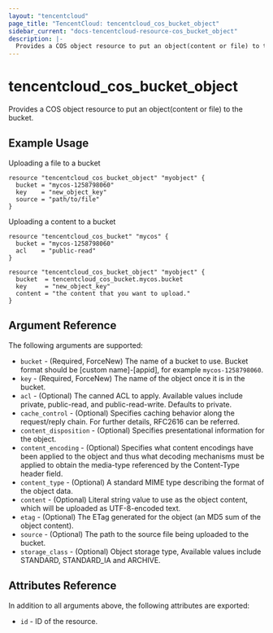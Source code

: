 ```yaml
---
layout: "tencentcloud"
page_title: "TencentCloud: tencentcloud_cos_bucket_object"
sidebar_current: "docs-tencentcloud-resource-cos_bucket_object"
description: |-
  Provides a COS object resource to put an object(content or file) to the bucket.
---
```


# tencentcloud_cos_bucket_object

Provides a COS object resource to put an object(content or file) to the bucket.

## Example Usage

Uploading a file to a bucket

```hcl
resource "tencentcloud_cos_bucket_object" "myobject" {
  bucket = "mycos-1258798060"
  key    = "new_object_key"
  source = "path/to/file"
}
```

Uploading a content to a bucket

```hcl
resource "tencentcloud_cos_bucket" "mycos" {
  bucket = "mycos-1258798060"
  acl    = "public-read"
}

resource "tencentcloud_cos_bucket_object" "myobject" {
  bucket  = tencentcloud_cos_bucket.mycos.bucket
  key     = "new_object_key"
  content = "the content that you want to upload."
}
```

## Argument Reference

The following arguments are supported:

* `bucket` - (Required, ForceNew) The name of a bucket to use. Bucket format should be [custom name]-[appid], for example `mycos-1258798060`.
* `key` - (Required, ForceNew) The name of the object once it is in the bucket.
* `acl` - (Optional) The canned ACL to apply. Available values include private, public-read, and public-read-write. Defaults to private.
* `cache_control` - (Optional) Specifies caching behavior along the request/reply chain. For further details, RFC2616 can be referred.
* `content_disposition` - (Optional) Specifies presentational information for the object.
* `content_encoding` - (Optional) Specifies what content encodings have been applied to the object and thus what decoding mechanisms must be applied to obtain the media-type referenced by the Content-Type header field.
* `content_type` - (Optional) A standard MIME type describing the format of the object data.
* `content` - (Optional) Literal string value to use as the object content, which will be uploaded as UTF-8-encoded text.
* `etag` - (Optional) The ETag generated for the object (an MD5 sum of the object content).
* `source` - (Optional) The path to the source file being uploaded to the bucket.
* `storage_class` - (Optional) Object storage type, Available values include STANDARD, STANDARD_IA and ARCHIVE.

## Attributes Reference

In addition to all arguments above, the following attributes are exported:

* `id` - ID of the resource.



